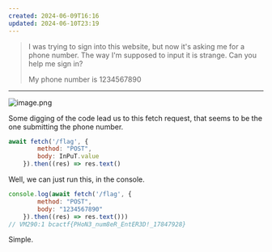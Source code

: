 ```yaml
---
created: 2024-06-09T16:16
updated: 2024-06-10T23:19
---
```


> I was trying to sign into this website, but now it's asking me for a phone number. The way I'm supposed to input it is strange. Can you help me sign in?
>
> My phone number is 1234567890

---

![image.png](https://res.cloudinary.com/kumonochisanaka/image/upload/v1717964216/2024/06/77652e3829385058ebc74f034c3e37b0.png)

Some digging of the code lead us to this fetch request, that seems to be the one submitting the phone number.

```js
await fetch('/flag', {
        method: "POST",
        body: InPuT.value
    }).then((res) => res.text()
```

Well, we can just run this, in the console.

```js
console.log(await fetch('/flag', {
        method: "POST",
        body: "1234567890"
    }).then((res) => res.text()))
// VM290:1 bcactf{PHoN3_num8eR_EntER3D!_17847928}
```

Simple.
